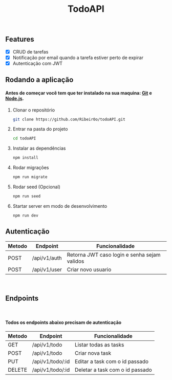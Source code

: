 <h1 align="center">
    TodoAPI
</h1>
<br>

## Features

- [x] CRUD de tarefas
- [x] Notificação por email quando a tarefa estiver perto de expirar
- [x] Autenticação com JWT
      <br>

## Rodando a aplicação

#### Antes de começar você tem que ter instalado na sua maquina: [Git](https://git-scm.com) e [Node.js](https://nodejs.org/en/).

1. Clonar o repositório
   ```bash
   git clone https://github.com/Ribeir0o/todoAPI.git
   ```
1. Entrar na pasta do projeto
   ```bash
   cd todoAPI
   ```
1. Instalar as dependências
   ```bash
   npm install
   ```
1. Rodar migrações
   ```bash
   npm run migrate
   ```
1. Rodar seed (Opcional)

   ```bash
   npm run seed
   ```

1. Startar server em modo de desenvolvimento
   ```bash
   npm run dev
   ```

## Autenticação

| Metodo | Endpoint     | Funcionalidade                               |
| ------ | ------------ | -------------------------------------------- |
| POST   | /api/v1/auth | Retorna JWT caso login e senha sejam validos |
| POST   | /api/v1/user | Criar novo usuario                           |

<br>

## Endpoints

<br>

#### Todos os endpoints abaixo precisam de autenticação

| Metodo | Endpoint         | Funcionalidade                  |
| ------ | ---------------- | ------------------------------- |
| GET    | /api/v1/todo     | Listar todas as tasks           |
| POST   | /api/v1/todo     | Criar nova task                 |
| PUT    | /api/v1/todo/:id | Editar a task com o id passado  |
| DELETE | /api/v1/todo/:id | Deletar a task com o id passado |
